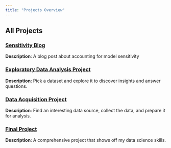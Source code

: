 ```yaml
---
title: "Projects Overview"
---
```


## All Projects

### [Sensitivity Blog](blog_post.qmd)
**Description**: A blog post about accounting for model sensitivity

### [Exploratory Data Analysis Project](eda.qmd)
**Description**: Pick a dataset and explore it to discover insights and answer questions.

### [Data Acquisition Project](data-acquisition.qmd)
**Description**: Find an interesting data source, collect the data, and prepare it for analysis.

### [Final Project](final-project.qmd)
**Description**: A comprehensive project that shows off my data science skills.


